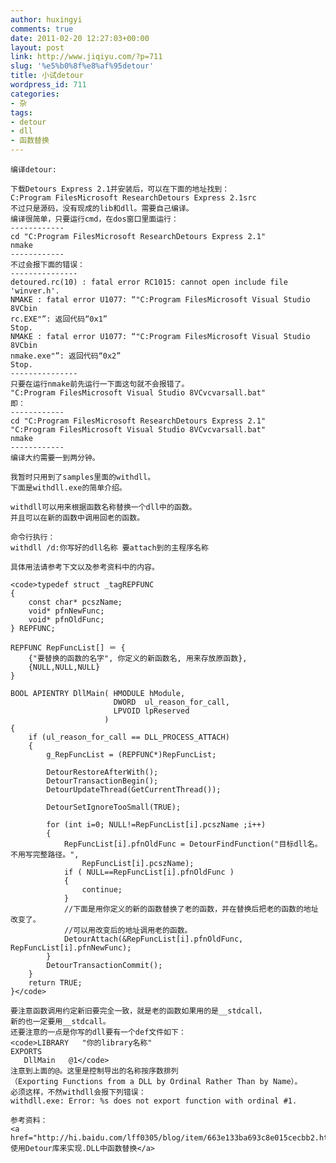 ```yaml
---
author: huxingyi
comments: true
date: 2011-02-20 12:27:03+00:00
layout: post
link: http://www.jiqiyu.com/?p=711
slug: '%e5%b0%8f%e8%af%95detour'
title: 小试detour
wordpress_id: 711
categories:
- 杂
tags:
- detour
- dll
- 函数替换
---
```



    编译detour:
    
    下载Detours Express 2.1并安装后，可以在下面的地址找到：
    C:Program FilesMicrosoft ResearchDetours Express 2.1src
    不过只是源码，没有现成的lib和dll。需要自己编译。
    编译很简单，只要运行cmd，在dos窗口里面运行：
    ------------
    cd "C:Program FilesMicrosoft ResearchDetours Express 2.1"
    nmake
    ------------
    不过会报下面的错误：
    ---------------
    detoured.rc(10) : fatal error RC1015: cannot open include file 'winver.h'.
    NMAKE : fatal error U1077: “"C:Program FilesMicrosoft Visual Studio 8VCbin
    rc.EXE"”: 返回代码“0x1”
    Stop.
    NMAKE : fatal error U1077: “"C:Program FilesMicrosoft Visual Studio 8VCbin
    nmake.exe"”: 返回代码“0x2”
    Stop.
    ---------------
    只要在运行nmake前先运行一下面这句就不会报错了。
    "C:Program FilesMicrosoft Visual Studio 8VCvcvarsall.bat"
    即：
    ------------
    cd "C:Program FilesMicrosoft ResearchDetours Express 2.1"
    "C:Program FilesMicrosoft Visual Studio 8VCvcvarsall.bat"
    nmake
    ------------
    编译大约需要一到两分钟。
    
    我暂时只用到了samples里面的withdll。
    下面是withdll.exe的简单介绍。
    
    withdll可以用来根据函数名称替换一个dll中的函数。
    并且可以在新的函数中调用回老的函数。
    
    命令行执行：
    withdll /d:你写好的dll名称 要attach到的主程序名称
    
    具体用法请参考下文以及参考资料中的内容。
    
    <code>typedef struct _tagREPFUNC
    {
        const char* pcszName;
        void* pfnNewFunc;
        void* pfnOldFunc;
    } REPFUNC;
    
    REPFUNC RepFuncList[] ＝ {
        {"要替换的函数的名字", 你定义的新函数名, 用来存放原函数},
        {NULL,NULL,NULL}
    }
    
    BOOL APIENTRY DllMain( HMODULE hModule,
                           DWORD  ul_reason_for_call,
                           LPVOID lpReserved
    					 )
    {
        if (ul_reason_for_call == DLL_PROCESS_ATTACH) 
        {
            g_RepFuncList = (REPFUNC*)RepFuncList;
    
            DetourRestoreAfterWith();
            DetourTransactionBegin();
            DetourUpdateThread(GetCurrentThread());
    
            DetourSetIgnoreTooSmall(TRUE);
    
            for (int i=0; NULL!=RepFuncList[i].pcszName ;i++)
            {
                RepFuncList[i].pfnOldFunc = DetourFindFunction("目标dll名。不用写完整路径。", 
                    RepFuncList[i].pcszName);
                if ( NULL==RepFuncList[i].pfnOldFunc )
                {
                    continue;
                }
                //下面是用你定义的新的函数替换了老的函数，并在替换后把老的函数的地址改变了。
                //可以用改变后的地址调用老的函数。
                DetourAttach(&RepFuncList[i].pfnOldFunc, RepFuncList[i].pfnNewFunc);
            }
            DetourTransactionCommit();
        }
        return TRUE;
    }</code>
    
    要注意函数调用约定新旧要完全一致，就是老的函数如果用的是__stdcall，
    新的也一定要用__stdcall。
    还要注意的一点是你写的dll要有一个def文件如下：
    <code>LIBRARY	"你的library名称"
    EXPORTS
       DllMain   @1</code>
    注意到上面的@。这里是控制导出的名称按序数排列
    （Exporting Functions from a DLL by Ordinal Rather Than by Name）。
    必须这样，不然withdll会报下列错误：
    withdll.exe: Error: %s does not export function with ordinal #1.
    
    参考资料：
    <a href="http://hi.baidu.com/lff0305/blog/item/663e133ba693c8e015cecbb2.html">使用Detour库来实现.DLL中函数替换</a>
    
    
